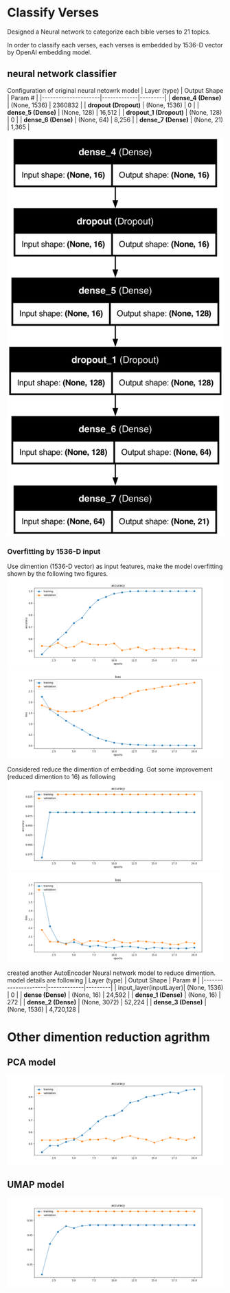 # Classify Verses 
Designed a Neural network to categorize each bible verses to 21 topics.

In order to classify each verses, each verses is embedded by 1536-D vector by OpenAI embedding model.

## neural network classifier 
Configuration of original neural netowrk model 
| Layer (type)        | Output Shape | Param # |
|---------------------|-------------|---------|
| **dense_4 (Dense)** | (None, 1536)  | 2360832  |
| **dropout (Dropout)** | (None, 1536) | 0 |
| **dense_5 (Dense)** | (None, 128) | 16,512 |
| **dropout_1 (Dropout)** | (None, 128) | 0 |
| **dense_6 (Dense)** | (None, 64) | 8,256 |
| **dense_7 (Dense)** | (None, 21) | 1,365 |

![alt text](figure/model_nm_classifier.png)

### Overfitting by 1536-D input
Use dimention (1536-D vector) as input features, make the model overfitting shown by the following two figures. 
![alt text](figure/Figure_1536_accuracy.png)
![alt text](figure/Figure_1536_loss.png)

Considered reduce the dimention of embedding. Got some improvement (reduced dimention to 16) as following
![alt text](figure/Figure_accuracy_best_16-d.png)
![alt text](figure/Figure_loss_best_16-d.png)

created another AutoEncoder Neural network model to reduce dimention. model details are following
| Layer (type)        | Output Shape | Param # |
|---------------------|-------------|---------|
| input_layer(inputLayer)| (None, 1536)  | 0  |
| **dense (Dense)** | (None, 16) | 24,592 |
| **dense_1 (Dense)** | (None, 16) | 272 |
| **dense_2 (Dense)** | (None, 3072) | 52,224 |
| **dense_3 (Dense)** | (None, 1536) | 4,720,128 |

# Other dimention reduction agrithm 
## PCA model
![alt text](figure/Figure_PCA_Accuracy.png)

## UMAP model
![alt text](figure/Figure_umap_accuracy.png)